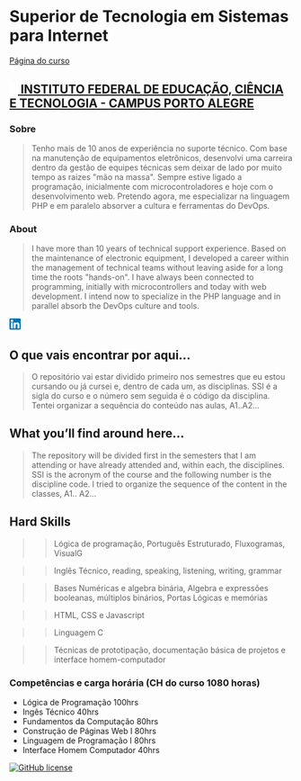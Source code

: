 # Superior de Tecnologia em Sistemas para Internet
<a href="http://www.poa.ifrs.edu.br/index.php?option=com_content&view=article&layout=edit&id=3206">Página do curso</a>

## <a href="https://www.poa.ifrs.edu.br/?skip=true"> <img src="https://raw.githubusercontent.com/icsalgado/assets/master/.ifwhite.png?token=GHSAT0AAAAAABYDMSONT5VGPS5ZGCRYJG5IY2KGS6Q" width="15px"> INSTITUTO FEDERAL DE EDUCAÇÃO, CIÊNCIA E TECNOLOGIA - CAMPUS PORTO ALEGRE</a>


<!--linkedin-->
### Sobre 
> Tenho mais de 10 anos de experiência no suporte técnico. Com base na manutenção de equipamentos eletrônicos, desenvolvi uma carreira dentro da gestão de equipes técnicas sem deixar de lado por muito tempo as raizes "mão na massa". Sempre estive ligado a programação, inicialmente com microcontroladores e hoje com o desenvolvimento web. Pretendo agora, me especializar na linguagem PHP e em paralelo absorver a cultura e ferramentas do DevOps.

### About
> I have more than 10 years of technical support experience. Based on the maintenance of electronic equipment, I developed a career within the management of technical teams without leaving aside for a long time the roots "hands-on". I have always been connected to programming, initially with microcontrollers and today with web development. I intend now to specialize in the PHP language and in parallel absorb the DevOps culture and tools.

<a href="https://www.linkedin.com/in/icsalgado/" target="_blank"><img src="https://raw.githubusercontent.com/icsalgado/assets/master/.lkn.png?token=GHSAT0AAAAAABYDMSONWQZ5QE5BD6JGUVTUY2KGDCQ" width="20px"></a> 

<!--Descrição do repositório-->
## O que vais encontrar por aqui...
> O repositório vai estar dividido primeiro nos semestres que eu estou cursando ou já cursei e, dentro de cada um, as disciplinas. SSI é a sigla do curso e o número sem seguida é o código da disciplina. Tentei organizar a sequência do conteúdo nas aulas, A1..A2... 

## What you’ll find around here...
> The repository will be divided first in the semesters that I am attending or have already attended and, within each, the disciplines. SSI is the acronym of the course and the following number is the discipline code. I tried to organize the sequence of the content in the classes, A1.. A2...

## Hard Skills
>> Lógica de programação, Português Estruturado, Fluxogramas, VisualG

>> Inglês Técnico, reading, speaking, listening, writing, grammar

>> Bases Numéricas e algebra binária, Algebra e expressões booleanas, múltiplos binários, Portas Lógicas e memórias

>> HTML, CSS e Javascript

>> Linguagem C

>> Técnicas de prototipação, documentação básica de projetos e interface homem-computador

### Competências e carga horária (CH do curso 1080 horas)
- Lógica de Programação 100hrs
- Ingês Técnico 40hrs
- Fundamentos da Computação 80hrs
- Construção de Páginas Web I 80hrs
- Linguagem de Programação I 80hrs
- Interface Homem Computador 40hrs

[![GitHub license](https://img.shields.io/github/license/icsalgado/superiorSistemasParaInternet_IFRS)](https://github.com/icsalgado/superiorSistemasParaInternet_IFRS)